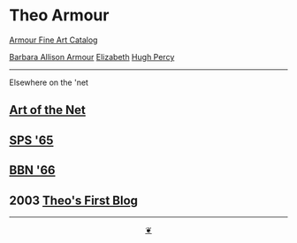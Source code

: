 # Theo Armour

[Armour Fine Art Catalog]( https://evereverland.github.io/#places/theo-armour/armour-fine-art-catalog.md )

[Barbara Allison Armour]( https://evereverland.github.io/#places/theo-armour/armour-fine-art-catalog.md )
[Elizabeth]( https://evereverland.github.io/#places/theo-armour/armour-fine-art-catalog.md )
[Hugh Percy]( https://evereverland.github.io/#places/theo-armour/hugh-percy/README.md )

***

Elsewhere on the 'net

## [Art of the Net]( https://artofthenet2009.wordpress.com/)

## [SPS '65]( http://sps65.com )

## [BBN '66]( http://bbn66.com )

## 2003 [Theo's First Blog]( https://theofirst.blogspot.com/ )

***

<center title="You have reached the end of the line" ><a title="Return to top" href="javascript:window.scrollTo(0,0);" class=aDingbat > ❦ </a></center>
